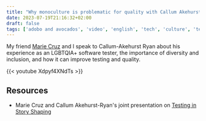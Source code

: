 ```yaml
---
title: "Why monoculture is problematic for quality with Callum Akehurst-Ryan (A&A #9)"
date: 2023-07-19T21:16:32+02:00
draft: false
tags: ['adobo and avocados', 'video', 'english', 'tech', 'culture', 'testing', 'diversity']
---
```

My friend [Marie Cruz](https://testingwithmarie.com) and I speak to Callum-Akehurst Ryan about his experience as an LGBTQIA+ software tester, the importance of diversity and inclusion, and how it can improve testing and quality.

{{< youtube Xdpyf4XNdTs >}}

## Resources

- Marie Cruz and Callum Akehurst-Ryan's joint presentation on [Testing in Story Shaping](https://www.youtube.com/watch?v=XQn0WdHbVtg)